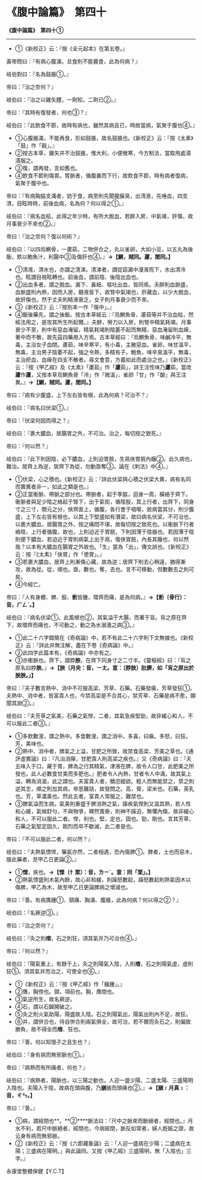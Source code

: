 # 《腹中論篇》　第四十



**《腹中論篇》　第四十①**


---
- ①《新校正》云：『按《全元起本》在第五卷。』


黃帝問曰：『有病心腹滿，旦食則不能暮食，此為何病？』


岐伯對曰：『名為鼓脹①。』


帝曰：『治之奈何？』


岐伯曰：『治之以雞矢醴，一劑知，二劑已②。』


帝曰：『其時有復發者，何也③？』


岐伯曰：『此飲食不節，故時有病也，雖然其病且已，時故當病，氣聚于腹也④。』
- ①心腹脹滿，不能再食，形如鼓脹，故名鼓脹也。《新校正》云：『按《太素》「鼓」作「穀」。』
- ②按古本草，雞矢并不治鼓脹，惟大利，小便微寒，今方制法，當取用處湯漬服之。
- ③復，謂再發，言如舊也。
- ④飲食不節則傷胃。胃脈者，循腹裏而下行，故飲食不節，時有病者復病，氣聚于腹中也。


帝曰：『有病胸脇支滿者，妨于食，病至則先聞腥臊臭，出清液，先唾血，四支清，目眩時時，前後血病，名為何？何以得之①。』


岐伯曰：『病名血枯，此得之年少時，有所大脫血，若醉入房，中氣竭，肝傷，故月事衰少不來也②。』


帝曰：『治之奈何？復以何術？』


岐伯曰：『以四烏鰂骨，一藘茹，二物併合之，丸以雀卵，大如小豆，以五丸為後飯，飲以鮑魚汁，利腸中③及傷肝也④。』**→【鰂，賊同。藘，閭同。】**
- ①清液，清水也，亦謂之清涕。清涕者，謂從窈漏中漫液而下，水出清冷也。眩謂目視眩轉也。前後血，謂前陰、後陰出血也。
- ②出血多者，謂之脫血。漏下、鼻衄、嘔吐出血，皆同焉。夫醉則血脈盛，血脈盛則內熱，因而入房，髓液皆下，故腎中氣竭也，肝藏血，以少大脫血，故肝傷也。然于丈夫則精液衰乏，女子則月事衰少而不來。
- ③《新校正》云：『按別本一作「傷中」。』
- ④飯後藥先，謂之後飯。按古本草經云：『烏鰂魚骨、藘茹等并不治血枯，然經法用之，是攻其所生所起爾。』夫醉，勞力以入房，則腎中精氣耗竭。月事衰少不至，則中有惡血淹留。精氣耗竭則陰萎不起而無精，惡血淹留則血痺，著中而不散，故先茲四藥用入方焉。古本草經曰：『烏鰂魚骨，味鹹冷平，無毒，主治女子血閉。藘茹，味辛寒平，有小毒，主散惡血。雀卵，味甘溫平，無毒，主治男子陰萎不起，強之令熱，多精有子。鮑魚，味辛臭溫平，無毒，主治瘀血，血痺在四支不散者。尋文會意，方義如此而處治之也。』《新校正》云：『按《甲乙經》及《太素》「藘茹」作「**藘**茹」，詳王注性味乃**藘**茹，當改**藘**作**藘**，又按本草烏鰂魚骨「冷」作「微溫」，雀卵「甘」作「酸」與王注異。』**→【鰂，賊同。****藘****，閭同。】**


帝曰：『病有少腹盛，上下左右皆有根，此為何病？可治不？』


岐伯曰：『病名曰伏梁①。』


帝曰：『伏梁何因而得之？』


岐伯曰：『裹大膿血，居腸胃之外，不可治。治之，每切按之致死。』


帝曰：『何以然？』


岐伯曰：『此下則因陰，必下膿血，上則迫胃脘，生鬲俠胃脘內癰②。此久病也，難治。居齊上為逆，居齊下為從，勿動亟奪③。論在《刺法》中④。』
- ①伏梁，心之積也。《新校正》云：『詳此伏梁與心積之伏梁大異，病有名同而實異者非一，如此之類是也。』
- ②正當衝脈、帶脈之部分也。帶脈者，起于季脇，迴身一周，橫絡于齊下。衝脈者與足少陰之絡起于腎下，出于氣街，循陰股，其上行者，出齊下，同身寸之三寸，關元之分，俠齊直上，循腹，各行會于咽喉，故病當其分，則少腹盛，上下左右皆有根也，以其上下堅盛如有潛梁，故曰病名伏梁，不可治也，以裹大膿血，居腸胃之外，按之痛悶不堪，故每切按之致死也。以衝脈下行者絡陰，上行者循腹，故也，上則迫近于胃脘，下則因薄于陰器也。若因薄于陰則便下膿血，若迫近于胃則病氣上出于鬲，復俠胃脘，內長其癰也，何以然哉？以本有大膿血在腸胃之外故也。「生」當為「出」，傳文誤也。《新校正》云：按『《太素》「俠胃」作「使胃」。』
- ③若裹大膿血，居齊上則漸傷心藏，故為逆；居齊下則去心稍遠，猶得漸攻，故為從。從，順也。亟，數也。奪，去也。言不可移動，但數數去之則可矣。
- ④今經亡。


帝曰：『人有身體、髀、股、**䯒**皆腫，環齊而痛，是為何病。』**→【****䯒****〔骨行〕：音，ㄏㄥˊ。】**


岐伯曰：『病名伏梁①。此風根也②，其氣溢于大腸，而著于盲。肓之原在齊下，故環齊而痛也，不可動之，動之為水溺濇之病③。』
- ①此二十六字錯簡在《奇病論》中，若不有此二十六字則下文無據也。《新校正》云：『詳此并無注解，盡在下卷《奇病論》中。』
- ②此四字此篇本有，《奇病論》中亦有之。
- ③亦衝脈也。齊下，謂脖**胦**，在齊下同身寸之二寸半。《靈樞經》曰：『肓之原名曰脖**胦**。』**→【胦〔月央：音，ㄧㄤ。意：〔脖胦〕肚臍，如「肓之原出於胦胦。」】**


帝曰：『夫子數言熱中、消中不可服高梁、芳草、石藥。石藥發瘨，芳草發狂①。夫熱中、消中者，皆富貴人也，今禁高梁是不合其心，禁芳草、石藥是病不愈，願聞其說②。』


岐伯曰：『夫芳草之氣美，石藥之氣悍，二者，其氣急疾堅勁，故非緩心和人，不可以服此二者③。』
- ①多飲數溲，謂之熱中。多食數溲，謂之消中。多喜，曰瘨。多怒，曰狂。芳，美味也。
- ②熱中、消中者，脾氣之上溢，甘肥之所致，故禁食高梁、芳美之草也。《通評虛實論》曰：『凡治消癉，甘肥貴人則高梁之疾也。』又《奇病論》曰：『夫五味入于口，藏于胃，脾為之行其精氣，津液在脾，故令人口甘，此肥美之所發也，此人必數食甘美而多肥也。』肥者令人內熱，甘者令人中滿，故其氣上溢，轉為消渴，此之謂也。夫富貴人者，驕恣縱欲。輕人而無能禁之，禁之則逆其志，順之則加其病，帝思難詰，故發問之。高，膏，梁米也。石藥，英乳也。芳，草濃美也。然此五者，富貴人常服之，難禁也。
- ③脾氣溢而生病，氣美則重盛于脾消熱之氣，躁疾氣悍則又滋其熱，若人性和心緩，氣候舒勻，不與物爭，釋然寬泰，則神不躁迫，無懼內傷，故非緩心和人，不可以服此二者。悍，利也。堅，定也，固也。勁，剛也。言其芳草、石藥之氣堅定固久，剛烈而卒不歇滅，此二者是也。


帝曰：『不可以服此二者，何以然？』


岐伯曰：『夫熱氣慓悍，藥氣亦然，二者相遇，恐內傷脾①。脾者，土也而惡木，服此藥者，至甲乙日更論②。』
- ①**慄**，疾也。**→【慄〔忄栗〕：音，ㄌㄧˋ。意：同「栗」。】**
- ②熱氣慓盛則木氣內餘，故心非和緩，則躁怒數起，躁怒數起則熱氣因木以傷脾，甲乙為木，故至甲乙日更論脾病之增減也。


帝曰：『善。有病膺腫①、頸痛、胸滿、腹脹，此為何病？何以得之②？』


岐伯曰：『名厥逆③。』


帝曰：『治之奈何？』


岐伯曰：『灸之則**瘖**，石之則狂，須其氣并乃可治也④。』


帝曰：『何以然？』


岐伯曰：『陽氣重上，有餘于上，灸之則陽氣入陰，入則**瘖**，石之則陽氣虛，虛則狂⑤。須其氣并而治之，可使全也⑥。』
- ①《新校正》云：『按《甲乙經》作「癰腫」。』
- ②膺，胸傍也。頸，項前也。胸，膺間也。
- ③氣逆所生，故名厥逆。
- ④石，謂以石鍼開破之。
- ⑤灸之則火氣助陽，陽盛故入陰。石之則陽氣出，陽氣出則內不足，故狂。
- ⑥并，謂併合也，待自併合則兩氣俱全，故可治，若不爾而灸石之，則偏致勝負，故不得全而**瘖**、狂也。


帝曰：『善。何以知懷子之且生也？』


岐伯曰：『身有病而無邪脈也①。』


帝曰：『病熱而有所痛者，何也？』


岐伯曰：『病熱者，陽脈也，以三陽之動也。人迎一盛少陽、二盛太陽、三盛陽明入陰也。夫陽入于陰，故病在頭與腹，乃**䐜**脹而頭痛也②。』**→【****䐜****﹝月真﹞：音，ㄔㄣ。】**


帝曰：『善。』
- ①病，謂經閉也**。**②****脈法曰：『尺中之脈來而斷絕者，經閉也。』月水不利，若尺中脈絕者，經閉也，今病經閉，脈反如常者，婦人姙娠之證，故云身有病而無邪脈。
- ②《新校正》云：『按《六節藏象論》云：「人迎一盛病在少陽；二盛病在太陽；三盛病在陽明。」與此論同。又按《甲乙經》三盛陽明，無「入陰也」三字。』


永康堂整體保健【Y.C.T】


